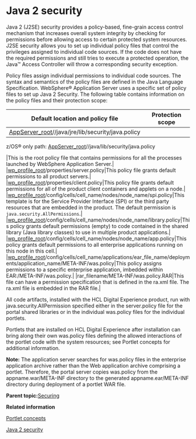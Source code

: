# Java 2 security

Java 2 \(J2SE\) security provides a policy-based, fine-grain access control mechanism that increases overall system integrity by checking for permissions before allowing access to certain protected system resources. J2SE security allows you to set up individual policy files that control the privileges assigned to individual code sources. If the code does not have the required permissions and still tries to execute a protected operation, the Java™ Access Controller will throw a corresponding security exception.

Policy files assign individual permissions to individual code sources. The syntax and semantics of the policy files are defined in the Java Language Specification. WebSphere® Application Server uses a specific set of policy files to set up Java 2 Security. The following table contains information on the policy files and their protection scope:

|Default location and policy file|Protection scope|
|--------------------------------|----------------|
|[AppServer\_root](../reference/wpsdirstr.md#was_root)//java/jre/lib/security/java.policy

z/OS® only path: [AppServer\_root](../reference/wpsdirstr.md#was_root)//java/lib/security/java.policy

|This is the root policy file that contains permissions for all the processes launched by WebSphere Application Server.|
|[wp\_profile\_root](../reference/wpsdirstr.md#wp_profile_root)/properties/server.policy|This policy file grants default permissions to all product servers.|
|[wp\_profile\_root](../reference/wpsdirstr.md#wp_profile_root)/properties/client.policy|This policy file grants default permissions for all of the product client containers and applets on a node.|
|[wp\_profile\_root](../reference/wpsdirstr.md#wp_profile_root)/config/cells/cell\_name/nodes/node\_name/spi.policy|This template is for the Service Provider Interface \(SPI\) or the third party resources that are embedded in the product. The default permission is `java.security.AllPermissions`.|
|[wp\_profile\_root](../reference/wpsdirstr.md#wp_profile_root)/config/cells/cell\_name/nodes/node\_name/library.policy|This policy grants default permissions \(empty\) to code contained in the shared library \(Java library classes\) to use in multiple product applications.|
|[wp\_profile\_root](../reference/wpsdirstr.md#wp_profile_root)/config/cells/cell\_name/nodes/node\_name/app.policy|This policy grants default permissions to all enterprise applications running on this node in this cell.|
|[wp\_profile\_root](../reference/wpsdirstr.md#wp_profile_root)/config/cells/cell\_name/applications/ear\_file\_name/deployments/application\_name/META-INF/was.policy|This policy assigns permissions to a specific enterprise application, imbedded within EAR:/META-INF/was.policy.|
|rar\_filename/META-INF/was.policy.RAR|This file can have a permission specification that is defined in the ra.xml file. The ra.xml file is embedded in the RAR file.|

All code artifacts, installed with the HCL Digital Experience product, run with java.security.AllPermission specified either in the server.policy file for the portal shared libraries or in the individual was.policy files for the individual portlets.

Portlets that are installed on HCL Digital Experience after installation can bring along their own was.policy files defining the allowed interactions of the portlet code with the system resources; see Portlet concepts for additional information.

**Note:** The application server searches for was.policy files in the enterprise application archive rather than the Web application archive comprising a portlet. Therefore, the portal server copies was.policy from the appname.war/META-INF directory to the generated appname.ear/META-INF directory during deployment of a portlet WAR file.

**Parent topic:**[Securing](../security/securing_wp.md)

**Related information**  


[Portlet concepts](../dev-portlet/wpsbpc.md)

[Java 2 security](https://www.ibm.com/docs/en/SSAW57_8.5.5/com.ibm.websphere.nd.multiplatform.doc/ae/csec_rsecmgr2.html)

